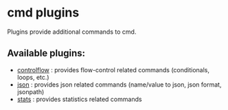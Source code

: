 cmd plugins
===========

Plugins provide additional commands to cmd.

## Available plugins:
- [controlflow](https://github.com/gobs/cmd/tree/master/plugins/controlflow) : provides flow-control related commands
    (conditionals, loops, etc.)
- [json](https://github.com/gobs/cmd/tree/master/plugins/json) : provides json related commands
    (name/value to json, json format, jsonpath)
- [stats](https://github.com/gobs/cmd/tree/master/plugins/stats) : provides statistics related commands
